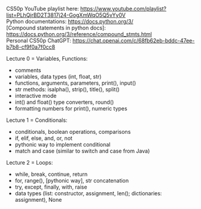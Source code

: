 CS50p YouTube playlist here: https://www.youtube.com/playlist?list=PLhQjrBD2T3817j24-GogXmWqO5Q5vYy0V  
Python documentations: https://docs.python.org/3/  
[Compound statements in python docs]: https://docs.python.org/3/reference/compound_stmts.html   
Personal CS50p ChatGPT: https://chat.openai.com/c/68fb62eb-bddc-47ee-b7b8-cf9f0a7f0cc8  


Lecture 0 = Variables, Functions:   
- comments   
- variables, data types (int, float, str)   
- functions, arguments, parameters, print(), input()   
- str methods: isalpha(), strip(), title(), split()   
- interactive mode   
- int() and float() type converters, round()  
- formatting numbers for print(), numeric types   

Lecture 1 = Conditionals:   
- conditionals, boolean operations, comparisons   
- if, elif, else, and, or, not   
- pythonic way to implement conditional   
- match and case (similar to switch and case from Java)

Lecture 2 = Loops:
- while, break, continue, return   
- for, range(), [pythonic way], str concatenation   
- try, except, finally, with, raise   
- data types (list: constructor, assignment, len(); dictionaries: assignment), None   